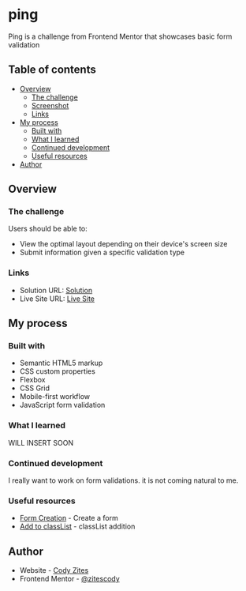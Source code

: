 # ping
Ping is a challenge from Frontend Mentor that showcases basic form validation


## Table of contents

- [Overview](#overview)
  - [The challenge](#the-challenge)
  - [Screenshot](#screenshot)
  - [Links](#links)
- [My process](#my-process)
  - [Built with](#built-with)
  - [What I learned](#what-i-learned)
  - [Continued development](#continued-development)
  - [Useful resources](#useful-resources)
- [Author](#author)


## Overview

### The challenge

Users should be able to:

- View the optimal layout depending on their device's screen size
- Submit information given a specific validation type

### Links

- Solution URL: [Solution](https://github.com/zitescody/ping)
- Live Site URL: [Live Site](https://zitescody.github.io/ping/)

## My process

### Built with

- Semantic HTML5 markup
- CSS custom properties
- Flexbox
- CSS Grid
- Mobile-first workflow
- JavaScript form validation


### What I learned

WILL INSERT SOON

### Continued development
I really want to work on form validations. it is not coming natural to me.


### Useful resources

- [Form Creation](https://developer.mozilla.org/en-US/docs/Web/HTML/Element/form) - Create a form
- [Add to classList](https://www.w3schools.com/jsref/prop_element_classlist.asp) - classList addition


## Author

- Website - [Cody Zites](https://github.com/zitescody)
- Frontend Mentor - [@zitescody](https://www.frontendmentor.io/profile/zitescody)


